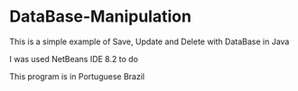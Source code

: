 # DataBase-Manipulation
This is a simple example of Save, Update and Delete with DataBase in Java

I was used NetBeans IDE 8.2 to do

This program is in Portuguese Brazil
